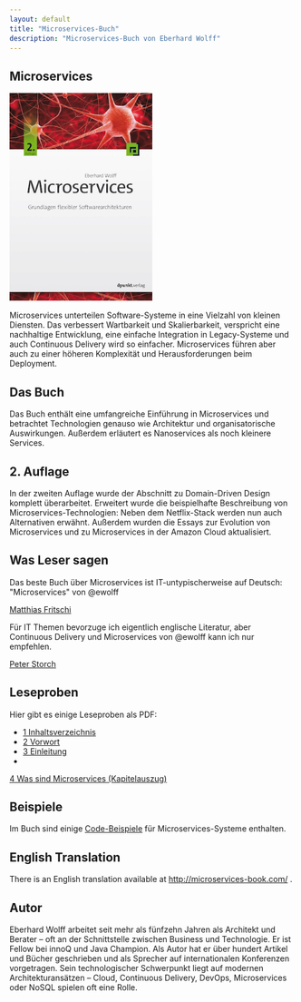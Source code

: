 ```yaml
---
layout: default
title: "Microservices-Buch"
description: "Microservices-Buch von Eberhard Wolff"
---
```


Microservices
---

<img src="images/book.png" width="50%" /> 


Microservices unterteilen Software-Systeme in eine Vielzahl von
kleinen Diensten. Das verbessert Wartbarkeit und Skalierbarkeit,
verspricht eine nachhaltige Entwicklung, eine einfache
Integration in Legacy-Systeme und auch Continuous Delivery wird
so einfacher. Microservices führen aber auch zu einer höheren
Komplexität und Herausforderungen beim Deployment.

## Das Buch

Das Buch enthält eine umfangreiche Einführung in Microservices
und betrachtet Technologien genauso wie Architektur und
organisatorische Auswirkungen. Außerdem erläutert es
Nanoservices als noch kleinere Services.

## 2. Auflage

In der zweiten Auflage wurde der Abschnitt zu Domain-Driven Design
komplett überarbeitet. Erweitert wurde die beispielhafte Beschreibung
von Microservices-Technologien: Neben dem Netflix-Stack werden nun
auch Alternativen erwähnt. Außerdem wurden die Essays zur Evolution
von Microservices und zu Microservices in der Amazon Cloud
aktualisiert.

## Was Leser sagen

Das beste Buch über Microservices ist IT-untypischerweise auf Deutsch:
      "Microservices" von @ewolff

[Matthias Fritschi](https://twitter.com/matfsw/status/671222544729579520)

Für IT Themen bevorzuge ich eigentlich englische Literatur, aber
Continuous Delivery und Microservices von @ewolff kann ich nur
empfehlen.

[Peter Storch](https://twitter.com/storchp/status/678547218119401473)

      
## Leseproben

Hier gibt es einige Leseproben als PDF:
      
* [1 Inhaltsverzeichnis](Buch_1_Inhaltsverzeichnis.pdf)
* [2 Vorwort](Buch_2_Vorwort.pdf)
* [3 Einleitung](Buch_3_Einleitung.pdf)
*
[4 Was sind Microservices (Kapitelauszug)](Buch_4_Was_sind_Microservices(Kapitelauszug).pdf)

## Beispiele

Im Buch sind einige [Code-Beispiele](beispiele.html) für
Microservices-Systeme enthalten.
      
## English Translation

There is an English translation available at
      <http://microservices-book.com/> .

## Autor

Eberhard Wolff arbeitet seit mehr als fünfzehn Jahren als Architekt
und Berater – oft an der Schnittstelle zwischen Business und
Technologie. Er ist Fellow bei innoQ und Java Champion. Als Autor hat
er über hundert Artikel und Bücher geschrieben und als Sprecher auf
internationalen Konferenzen vorgetragen. Sein technologischer
Schwerpunkt liegt auf modernen Architekturansätzen – Cloud, Continuous
Delivery, DevOps, Microservices oder NoSQL spielen oft eine Rolle.
